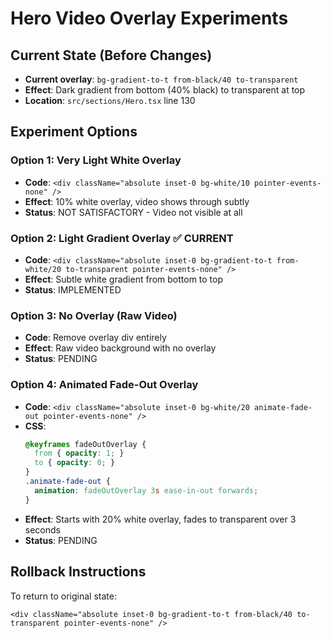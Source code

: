 # Hero Video Overlay Experiments

## Current State (Before Changes)
- **Current overlay**: `bg-gradient-to-t from-black/40 to-transparent`
- **Effect**: Dark gradient from bottom (40% black) to transparent at top
- **Location**: `src/sections/Hero.tsx` line 130

## Experiment Options

### Option 1: Very Light White Overlay
- **Code**: `<div className="absolute inset-0 bg-white/10 pointer-events-none" />`
- **Effect**: 10% white overlay, video shows through subtly
- **Status**: NOT SATISFACTORY - Video not visible at all

### Option 2: Light Gradient Overlay ✅ CURRENT
- **Code**: `<div className="absolute inset-0 bg-gradient-to-t from-white/20 to-transparent pointer-events-none" />`
- **Effect**: Subtle white gradient from bottom to top
- **Status**: IMPLEMENTED

### Option 3: No Overlay (Raw Video)
- **Code**: Remove overlay div entirely
- **Effect**: Raw video background with no overlay
- **Status**: PENDING

### Option 4: Animated Fade-Out Overlay
- **Code**: `<div className="absolute inset-0 bg-white/20 animate-fade-out pointer-events-none" />`
- **CSS**: 
  ```css
  @keyframes fadeOutOverlay {
    from { opacity: 1; }
    to { opacity: 0; }
  }
  .animate-fade-out {
    animation: fadeOutOverlay 3s ease-in-out forwards;
  }
  ```
- **Effect**: Starts with 20% white overlay, fades to transparent over 3 seconds
- **Status**: PENDING

## Rollback Instructions
To return to original state:
```tsx
<div className="absolute inset-0 bg-gradient-to-t from-black/40 to-transparent pointer-events-none" />
```
